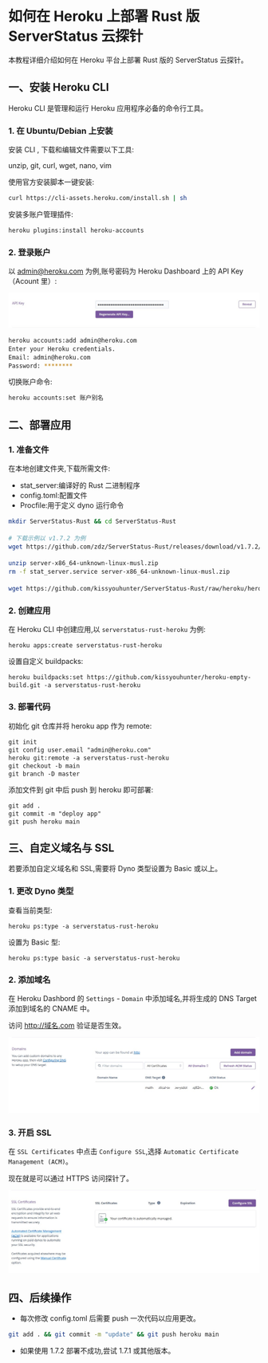 # 如何在 Heroku 上部署 Rust 版 ServerStatus 云探针

本教程详细介绍如何在 Heroku 平台上部署 Rust 版的 ServerStatus 云探针。

## 一、安装 Heroku CLI

Heroku CLI 是管理和运行 Heroku 应用程序必备的命令行工具。

### 1. 在 Ubuntu/Debian 上安装

安装 CLI , 下载和编辑文件需要以下工具:

unzip, git, curl, wget, nano, vim


使用官方安装脚本一键安装:

```bash  
curl https://cli-assets.heroku.com/install.sh | sh
```

安装多账户管理插件:

```bash
heroku plugins:install heroku-accounts 
```

### 2. 登录账户 

以 admin@heroku.com 为例,账号密码为 Heroku Dashboard 上的 API Key（Acount 里）:

![api](https://github.com/kissyouhunter/ServerStatus-Rust/raw/heroku/heroku/readme-pics/api.jpg)

```bash
heroku accounts:add admin@heroku.com  
Enter your Heroku credentials.
Email: admin@heroku.com  
Password: ********
```

切换账户命令:

```bash
heroku accounts:set 账户别名  
```

## 二、部署应用

### 1. 准备文件

在本地创建文件夹,下载所需文件:

- stat_server:编译好的 Rust 二进制程序 
- config.toml:配置文件
- Procfile:用于定义 dyno 运行命令

```bash
mkdir ServerStatus-Rust && cd ServerStatus-Rust

# 下载示例以 v1.7.2 为例 
wget https://github.com/zdz/ServerStatus-Rust/releases/download/v1.7.2/server-x86_64-unknown-linux-musl.zip  

unzip server-x86_64-unknown-linux-musl.zip
rm -f stat_server.service server-x86_64-unknown-linux-musl.zip

wget https://github.com/kissyouhunter/ServerStatus-Rust/raw/heroku/heroku/Procfile
```

### 2. 创建应用

在 Heroku CLI 中创建应用,以 `serverstatus-rust-heroku` 为例:

```
heroku apps:create serverstatus-rust-heroku
```

设置自定义 buildpacks:

```
heroku buildpacks:set https://github.com/kissyouhunter/heroku-empty-build.git -a serverstatus-rust-heroku
```

### 3. 部署代码

初始化 git 仓库并将 heroku app 作为 remote:

```
git init
git config user.email "admin@heroku.com"
heroku git:remote -a serverstatus-rust-heroku 
git checkout -b main
git branch -D master
```

添加文件到 git 中后 push 到 heroku 即可部署:

```
git add . 
git commit -m "deploy app"
git push heroku main
```

## 三、自定义域名与 SSL

若要添加自定义域名和 SSL,需要将 Dyno 类型设置为 Basic 或以上。

### 1. 更改 Dyno 类型

查看当前类型:

```
heroku ps:type -a serverstatus-rust-heroku 
```

设置为 Basic 型:

```
heroku ps:type basic -a serverstatus-rust-heroku
```

### 2. 添加域名

在 Heroku Dashbord 的 `Settings` - `Domain` 中添加域名,并将生成的 DNS Target 添加到域名的 CNAME 中。

访问 http://域名.com 验证是否生效。

![domain](https://github.com/kissyouhunter/ServerStatus-Rust/raw/heroku/heroku/readme-pics/domain.jpg)

### 3. 开启 SSL

在 `SSL Certificates` 中点击 `Configure SSL`,选择 `Automatic Certificate Management (ACM)`。

现在就是可以通过 HTTPS 访问探针了。

![ssl](https://github.com/kissyouhunter/ServerStatus-Rust/raw/heroku/heroku/readme-pics/ssl.jpg)

## 四、后续操作

- 每次修改 config.toml 后需要 push 一次代码以应用更改。

```bash
git add . && git commit -m "update" && git push heroku main
```

- 如果使用 1.7.2 部署不成功,尝试 1.7.1 或其他版本。